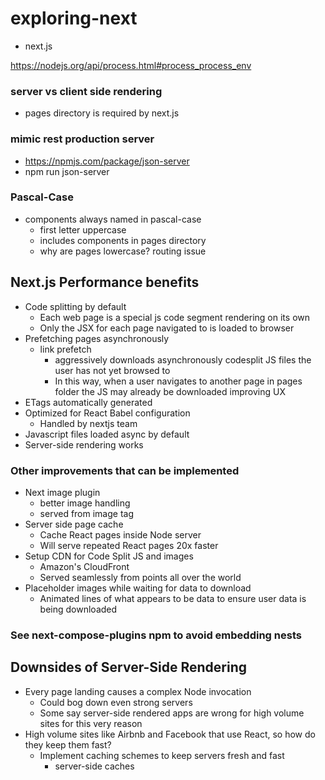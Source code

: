 # exploring-next
- next.js

https://nodejs.org/api/process.html#process_process_env

### server vs client side rendering
- pages directory is required by next.js


### mimic rest production server
- https://npmjs.com/package/json-server
- npm run json-server

### Pascal-Case
- components always named in pascal-case
    - first letter uppercase
    - includes components in pages directory
    - why are pages lowercase? routing issue

## Next.js Performance benefits
- Code splitting by default
    - Each web page is a special js code segment rendering on its own
    - Only the JSX for each page navigated to is loaded to browser 
- Prefetching pages asynchronously
    - link prefetch
        - aggressively downloads asynchronously codesplit JS files the user has not yet browsed to 
        - In this way, when a user navigates to another page in pages folder the JS may already be downloaded improving UX
- ETags automatically generated
- Optimized for React Babel configuration 
    - Handled by nextjs team 
- Javascript files loaded async by default 
- Server-side rendering works 

### Other improvements that can be implemented
- Next image plugin
    - better image handling
    - served from image tag
- Server side page cache
    - Cache React pages inside Node server 
    - Will serve repeated React pages 20x faster
- Setup CDN for Code Split JS and images 
    - Amazon's CloudFront 
    - Served seamlessly from points all over the world 
- Placeholder images while waiting for data to download
    - Animated lines of what appears to be data to ensure user data is being downloaded 

### See next-compose-plugins npm to avoid embedding nests

## Downsides of Server-Side Rendering
- Every page landing causes a complex Node invocation 
    - Could bog down even strong servers
    - Some say server-side rendered apps are wrong for high volume sites for this very reason 
- High volume sites like Airbnb and Facebook that use React, so how do they keep them fast?
    - Implement caching schemes to keep servers fresh and fast
        - server-side caches

